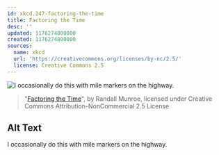 ```yaml
---
id: xkcd.247-factoring-the-time
title: Factoring the Time
desc: ''
updated: 1176274800000
created: 1176274800000
sources:
  name: xkcd
  url: 'https://creativecommons.org/licenses/by-nc/2.5/'
  license: Creative Commons 2.5
---
```

![I occasionally do this with mile markers on the highway.](https://imgs.xkcd.com/comics/factoring_the_time.png)
> "[Factoring the Time](https://xkcd.com/247/)", by Randall Munroe, licensed under Creative Commons Attribution-NonCommercial 2.5 License

## Alt Text
I occasionally do this with mile markers on the highway.
